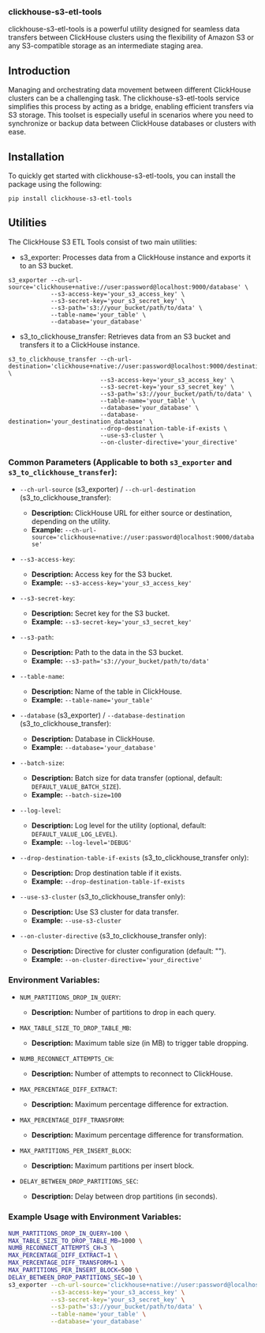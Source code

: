 ### clickhouse-s3-etl-tools

clickhouse-s3-etl-tools is a powerful utility designed for seamless data transfers between ClickHouse clusters using the
flexibility of Amazon S3 or any S3-compatible storage as an intermediate staging area.

## Introduction

Managing and orchestrating data movement between different ClickHouse clusters can be a challenging task. The
clickhouse-s3-etl-tools service simplifies this process by acting as a bridge, enabling efficient transfers via S3
storage. This toolset is especially useful in scenarios where you need to synchronize or backup data between ClickHouse
databases or clusters with ease.

## Installation

To quickly get started with clickhouse-s3-etl-tools, you can install the package using the following:

```pip install clickhouse-s3-etl-tools```

## Utilities

The ClickHouse S3 ETL Tools consist of two main utilities:

* s3_exporter: Processes data from a ClickHouse instance and exports it to an S3 bucket.

```
s3_exporter --ch-url-source='clickhouse+native://user:password@localhost:9000/database' \
            --s3-access-key='your_s3_access_key' \
            --s3-secret-key='your_s3_secret_key' \
            --s3-path='s3://your_bucket/path/to/data' \
            --table-name='your_table' \
            --database='your_database'
```

* s3_to_clickhouse_transfer: Retrieves data from an S3 bucket and transfers it to a ClickHouse instance.

```
s3_to_clickhouse_transfer --ch-url-destination='clickhouse+native://user:password@localhost:9000/destination_database' \
                          --s3-access-key='your_s3_access_key' \
                          --s3-secret-key='your_s3_secret_key' \
                          --s3-path='s3://your_bucket/path/to/data' \
                          --table-name='your_table' \
                          --database='your_database' \
                          --database-destination='your_destination_database' \
                          --drop-destination-table-if-exists \
                          --use-s3-cluster \
                          --on-cluster-directive='your_directive'

```

### Common Parameters (Applicable to both `s3_exporter` and `s3_to_clickhouse_transfer`):

- `--ch-url-source` (s3_exporter) / `--ch-url-destination` (s3_to_clickhouse_transfer):
    - **Description:** ClickHouse URL for either source or destination, depending on the utility.
    - **Example:** `--ch-url-source='clickhouse+native://user:password@localhost:9000/database'`

- `--s3-access-key`:
    - **Description:** Access key for the S3 bucket.
    - **Example:** `--s3-access-key='your_s3_access_key'`

- `--s3-secret-key`:
    - **Description:** Secret key for the S3 bucket.
    - **Example:** `--s3-secret-key='your_s3_secret_key'`

- `--s3-path`:
    - **Description:** Path to the data in the S3 bucket.
    - **Example:** `--s3-path='s3://your_bucket/path/to/data'`

- `--table-name`:
    - **Description:** Name of the table in ClickHouse.
    - **Example:** `--table-name='your_table'`

- `--database` (s3_exporter) / `--database-destination` (s3_to_clickhouse_transfer):
    - **Description:** Database in ClickHouse.
    - **Example:** `--database='your_database'`

- `--batch-size`:
    - **Description:** Batch size for data transfer (optional, default: `DEFAULT_VALUE_BATCH_SIZE`).
    - **Example:** `--batch-size=100`

- `--log-level`:
    - **Description:** Log level for the utility (optional, default: `DEFAULT_VALUE_LOG_LEVEL`).
    - **Example:** `--log-level='DEBUG'`

- `--drop-destination-table-if-exists` (s3_to_clickhouse_transfer only):
    - **Description:** Drop destination table if it exists.
    - **Example:** `--drop-destination-table-if-exists`

- `--use-s3-cluster` (s3_to_clickhouse_transfer only):
    - **Description:** Use S3 cluster for data transfer.
    - **Example:** `--use-s3-cluster`

- `--on-cluster-directive` (s3_to_clickhouse_transfer only):
    - **Description:** Directive for cluster configuration (default: "").
    - **Example:** `--on-cluster-directive='your_directive'`

### Environment Variables:

- `NUM_PARTITIONS_DROP_IN_QUERY`:
    - **Description:** Number of partitions to drop in each query.

- `MAX_TABLE_SIZE_TO_DROP_TABLE_MB`:
    - **Description:** Maximum table size (in MB) to trigger table dropping.

- `NUMB_RECONNECT_ATTEMPTS_CH`:
    - **Description:** Number of attempts to reconnect to ClickHouse.

- `MAX_PERCENTAGE_DIFF_EXTRACT`:
    - **Description:** Maximum percentage difference for extraction.

- `MAX_PERCENTAGE_DIFF_TRANSFORM`:
    - **Description:** Maximum percentage difference for transformation.

- `MAX_PARTITIONS_PER_INSERT_BLOCK`:
    - **Description:** Maximum partitions per insert block.

- `DELAY_BETWEEN_DROP_PARTITIONS_SEC`:
    - **Description:** Delay between drop partitions (in seconds).

### Example Usage with Environment Variables:

```bash
NUM_PARTITIONS_DROP_IN_QUERY=100 \
MAX_TABLE_SIZE_TO_DROP_TABLE_MB=1000 \
NUMB_RECONNECT_ATTEMPTS_CH=3 \
MAX_PERCENTAGE_DIFF_EXTRACT=1 \
MAX_PERCENTAGE_DIFF_TRANSFORM=1 \
MAX_PARTITIONS_PER_INSERT_BLOCK=500 \
DELAY_BETWEEN_DROP_PARTITIONS_SEC=10 \
s3_exporter --ch-url-source='clickhouse+native://user:password@localhost:9000/database' \
            --s3-access-key='your_s3_access_key' \
            --s3-secret-key='your_s3_secret_key' \
            --s3-path='s3://your_bucket/path/to/data' \
            --table-name='your_table' \
            --database='your_database'